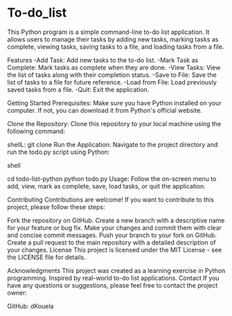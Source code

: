 # To-do_list

This Python program is a simple command-line to-do list application.
 It allows users to manage their tasks by adding new tasks, marking tasks as complete, viewing tasks, saving tasks to a file, and loading tasks from a file.

Features
-Add Task: Add new tasks to the to-do list.
-Mark Task as Complete: Mark tasks as complete when they are done.
-View Tasks: View the list of tasks along with their completion status.
-Save to File: Save the list of tasks to a file for future reference.
-Load from File: Load previously saved tasks from a file.
-Quit: Exit the application.


Getting Started
Prerequisites: Make sure you have Python installed on your computer. If not, you can download it from Python's official website.

Clone the Repository: Clone this repository to your local machine using the following command:

shellL:
git clone 
Run the Application: Navigate to the project directory and run the todo.py script using Python:

shell

cd todo-list-python
python todo.py
Usage: Follow the on-screen menu to add, view, mark as complete, save, load tasks, or quit the application.

Contributing
Contributions are welcome! If you want to contribute to this project, please follow these steps:

Fork the repository on GitHub.
Create a new branch with a descriptive name for your feature or bug fix.
Make your changes and commit them with clear and concise commit messages.
Push your branch to your fork on GitHub.
Create a pull request to the main repository with a detailed description of your changes.
License
This project is licensed under the MIT License - see the LICENSE file for details.

Acknowledgments
This project was created as a learning exercise in Python programming.
Inspired by real-world to-do list applications.
Contact
If you have any questions or suggestions, please feel free to contact the project owner:

GitHub: dKouela
